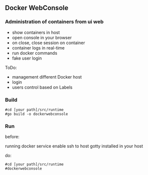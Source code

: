 ## Docker WebConsole

### Administration of containers from ui web

- show containers in host
- open console in your browser
- on close, close session on container
- container logs in real-time
- run docker commands
- fake user login

ToDo:

- management different Docker host
- login
- users control based on Labels

### Build

    #cd [your path]/src/runtime
    #go build -o dockerwebconsole


### Run

before:

  running docker service
  enable ssh to host
  gotty installed in your host

do:

    #cd [your path]/src/runtime
    #dockerwebconsole
